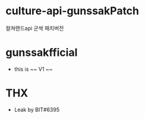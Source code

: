 # culture-api-gunssakPatch
컬쳐랜드api 군싹 패치버전

# gunssakfficial
- this is ~~ V1 ~~ 

# THX
- Leak by BIT#6395
